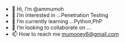 - 👋 Hi, I’m @ammumoh
- 👀 I’m interested in ...Penetration Testing
- 🌱 I’m currently learning ...Python,PhP
- 💞️ I’m looking to collaborate on ...
- 📫 How to reach me mumoney6@gmail.com

<!---
ammumoh/ammumoh is a ✨ special ✨ repository because its `README.md` (this file) appears on your GitHub profile.
You can click the Preview link to take a look at your changes.
--->
